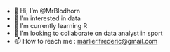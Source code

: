 - 👋 Hi, I’m @MrBlodhorn
- 👀 I’m interested in data
- 🌱 I’m currently learning R
- 💞️ I’m looking to collaborate on data analyst in sport
- 📫 How to reach me : marlier.frederic@gmail.com

<!---
MrBlodhorn/MrBlodhorn is a ✨ special ✨ repository because its `README.md` (this file) appears on your GitHub profile.
You can click the Preview link to take a look at your changes.
--->
